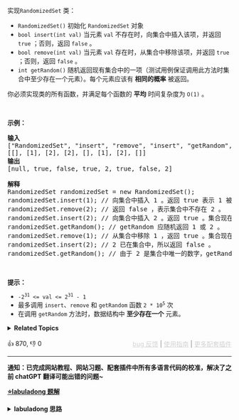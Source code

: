 <p>实现<code>RandomizedSet</code> 类：</p>

<div class="original__bRMd"> 
 <div> 
  <ul> 
   <li><code>RandomizedSet()</code> 初始化 <code>RandomizedSet</code> 对象</li> 
   <li><code>bool insert(int val)</code> 当元素 <code>val</code> 不存在时，向集合中插入该项，并返回 <code>true</code> ；否则，返回 <code>false</code> 。</li> 
   <li><code>bool remove(int val)</code> 当元素 <code>val</code> 存在时，从集合中移除该项，并返回 <code>true</code> ；否则，返回 <code>false</code> 。</li> 
   <li><code>int getRandom()</code> 随机返回现有集合中的一项（测试用例保证调用此方法时集合中至少存在一个元素）。每个元素应该有 <strong>相同的概率</strong> 被返回。</li> 
  </ul> 
 </div>
</div>

<p>你必须实现类的所有函数，并满足每个函数的 <strong>平均</strong> 时间复杂度为 <code>O(1)</code> 。</p>

<p>&nbsp;</p>

<p><strong>示例：</strong></p>

<pre>
<strong>输入</strong>
["RandomizedSet", "insert", "remove", "insert", "getRandom", "remove", "insert", "getRandom"]
[[], [1], [2], [2], [], [1], [2], []]
<strong>输出</strong>
[null, true, false, true, 2, true, false, 2]

<strong>解释</strong>
RandomizedSet randomizedSet = new RandomizedSet();
randomizedSet.insert(1); // 向集合中插入 1 。返回 true 表示 1 被成功地插入。
randomizedSet.remove(2); // 返回 false ，表示集合中不存在 2 。
randomizedSet.insert(2); // 向集合中插入 2 。返回 true 。集合现在包含 [1,2] 。
randomizedSet.getRandom(); // getRandom 应随机返回 1 或 2 。
randomizedSet.remove(1); // 从集合中移除 1 ，返回 true 。集合现在包含 [2] 。
randomizedSet.insert(2); // 2 已在集合中，所以返回 false 。
randomizedSet.getRandom(); // 由于 2 是集合中唯一的数字，getRandom 总是返回 2 。
</pre>

<p>&nbsp;</p>

<p><strong>提示：</strong></p>

<ul> 
 <li><code>-2<sup>31</sup> &lt;= val &lt;= 2<sup>31</sup> - 1</code></li> 
 <li>最多调用 <code>insert</code>、<code>remove</code> 和 <code>getRandom</code> 函数 <code>2 *&nbsp;</code><code>10<sup>5</sup></code> 次</li> 
 <li>在调用 <code>getRandom</code> 方法时，数据结构中 <strong>至少存在一个</strong> 元素。</li> 
</ul>

<details><summary><strong>Related Topics</strong></summary>设计 | 数组 | 哈希表 | 数学 | 随机化</details><br>

<div>👍 870, 👎 0<span style='float: right;'><span style='color: gray;'><a href='https://github.com/labuladong/fucking-algorithm/issues' target='_blank' style='color: lightgray;text-decoration: underline;'>bug 反馈</a> | <a href='https://labuladong.online/algo/fname.html?fname=jb插件简介' target='_blank' style='color: lightgray;text-decoration: underline;'>使用指南</a> | <a href='https://labuladong.online/algo/' target='_blank' style='color: lightgray;text-decoration: underline;'>更多配套插件</a></span></span></div>

<div id="labuladong"><hr>

**通知：已完成网站教程、网站习题、配套插件中所有多语言代码的校准，解决了之前 chatGPT 翻译可能出错的问题~**



<p><strong><a href="https://labuladong.online/algo/data-structure/random-set/" target="_blank">⭐️labuladong 题解</a></strong></p>
<details><summary><strong>labuladong 思路</strong></summary>

<div id="labuladong_solution_zh">

## 基本思路

对于一个标准的 `HashSet`，你能否在 `O(1)` 的时间内实现 `getRandom` 函数？

其实是不能的，因为根据刚才说到的底层实现，元素是被哈希函数「分散」到整个数组里面的，更别说还有拉链法等等解决哈希冲突的机制，基本做不到 `O(1)` 时间等概率随机获取元素。

换句话说，对于 `getRandom` 方法，如果想「等概率」且「在 `O(1)` 的时间」取出元素，一定要满足：

底层用数组实现，且数组必须是紧凑的，这样我们就可以直接生成随机数作为索引，选取随机元素。

但如果用数组存储元素的话，常规的插入，删除的时间复杂度又不可能是 `O(1)`。

然而，对数组尾部进行插入和删除操作不会涉及数据搬移，时间复杂度是 `O(1)`。

所以，如果我们想在 `O(1)` 的时间删除数组中的某一个元素 `val`，可以先把这个元素交换到数组的尾部，然后再 `pop` 掉。

**详细题解：[常数时间删除/查找数组中的任意元素](https://labuladong.online/algo/data-structure/random-set/)**

</div>

**标签：哈希表，[数据结构](https://labuladong.online/algo/)，[数组](https://labuladong.online/algo/)，[设计](https://labuladong.online/algo/)，[随机算法](https://labuladong.online/algo/)**

<div id="solution">

## 解法代码



<div class="tab-panel"><div class="tab-nav">
<button data-tab-item="cpp" class="tab-nav-button btn " data-tab-group="default" onclick="switchTab(this)">cpp🤖</button>

<button data-tab-item="python" class="tab-nav-button btn " data-tab-group="default" onclick="switchTab(this)">python🤖</button>

<button data-tab-item="java" class="tab-nav-button btn active" data-tab-group="default" onclick="switchTab(this)">java🟢</button>

<button data-tab-item="go" class="tab-nav-button btn " data-tab-group="default" onclick="switchTab(this)">go🤖</button>

<button data-tab-item="javascript" class="tab-nav-button btn " data-tab-group="default" onclick="switchTab(this)">javascript🤖</button>
</div><div class="tab-content">
<div data-tab-item="cpp" class="tab-item " data-tab-group="default"><div class="highlight">

```cpp
// 注意：cpp 代码由 chatGPT🤖 根据我的 java 代码翻译。
// 本代码的正确性已通过力扣验证，但可能缺失注释。必要时请对照我的 java 代码查看。

class RandomizedSet {
    // 存储元素的值
    private:
        vector<int> nums;
        // 记录每个元素对应在 nums 中的索引
        unordered_map<int, int> valToIndex;
        default_random_engine rand;
    
    public:
        RandomizedSet() {
            rand.seed(random_device()());
        }

        bool insert(int val) {
            // 若 val 已存在，不用再插入
            if (valToIndex.count(val)) {
                return false;
            }
            // 若 val 不存在，插入到 nums 尾部，
            // 并记录 val 对应的索引值
            valToIndex[val] = nums.size();
            nums.push_back(val);
            return true;
        }

        bool remove(int val) {
            // 若 val 不存在，不用再删除
            if (!valToIndex.count(val)) {
                return false;
            }
            // 先拿到 val 的索引
            int index = valToIndex[val];
            int lastElement = nums.back();
            // 将最后一个元素对应的索引修改为 index
            valToIndex[lastElement] = index;
            // 交换 val 和最后一个元素
            nums[index] = lastElement;
            // 在数组中删除元素 val
            nums.pop_back();
            // 删除元素 val 对应的索引
            valToIndex.erase(val);
            return true;
        }

        int getRandom() {
            // 随机获取 nums 中的一个元素
            uniform_int_distribution<int> dist(0, nums.size() - 1);
            return nums[dist(rand)];
        }
};
```

</div></div>

<div data-tab-item="python" class="tab-item " data-tab-group="default"><div class="highlight">

```python
# 注意：python 代码由 chatGPT🤖 根据我的 java 代码翻译。
# 本代码的正确性已通过力扣验证，但可能缺失注释。必要时请对照我的 java 代码查看。

import random

class RandomizedSet:
    # 存储元素的值
    def __init__(self):
        self.nums = []
        # 记录每个元素对应在 nums 中的索引
        self.valToIndex = {}
        self.rand = random.Random()

    def insert(self, val: int) -> bool:
        # 若 val 已存在，不用再插入
        if val in self.valToIndex:
            return False
        # 若 val 不存在，插入到 nums 尾部，
        # 并记录 val 对应的索引值
        self.valToIndex[val] = len(self.nums)
        self.nums.append(val)
        return True

    def remove(self, val: int) -> bool:
        # 若 val 不存在，不用再删除
        if val not in self.valToIndex:
            return False
        # 先拿到 val 的索引
        index = self.valToIndex[val]
        lastElement = self.nums[-1]
        # 将最后一个元素对应的索引修改为 index
        self.valToIndex[lastElement] = index
        # 交换 val 和最后一个元素
        self.nums[index] = lastElement
        # 在数组中删除元素 val
        self.nums.pop()
        # 删除元素 val 对应的索引
        del self.valToIndex[val]
        return True

    def getRandom(self) -> int:
        # 随机获取 nums 中的一个元素
        return self.nums[self.rand.randint(0, len(self.nums) - 1)]
```

</div></div>

<div data-tab-item="java" class="tab-item active" data-tab-group="default"><div class="highlight">

```java
class RandomizedSet {
    // 存储元素的值
    private List<Integer> nums;
    // 记录每个元素对应在 nums 中的索引
    private Map<Integer, Integer> valToIndex;
    private Random rand;

    public RandomizedSet() {
        nums = new ArrayList<>();
        valToIndex = new HashMap<>();
        rand = new Random();
    }

    public boolean insert(int val) {
        // 若 val 已存在，不用再插入
        if (valToIndex.containsKey(val)) {
            return false;
        }
        // 若 val 不存在，插入到 nums 尾部，
        // 并记录 val 对应的索引值
        valToIndex.put(val, nums.size());
        nums.add(val);
        return true;
    }

    public boolean remove(int val) {
        // 若 val 不存在，不用再删除
        if (!valToIndex.containsKey(val)) {
            return false;
        }
        // 先拿到 val 的索引
        int index = valToIndex.get(val);
        int lastElement = nums.get(nums.size() - 1);
        // 将最后一个元素对应的索引修改为 index
        valToIndex.put(lastElement, index);
        // 交换 val 和最后一个元素
        nums.set(index, lastElement);
        // 在数组中删除元素 val
        nums.remove(nums.size() - 1);
        // 删除元素 val 对应的索引
        valToIndex.remove(val);
        return true;
    }

    public int getRandom() {
        // 随机获取 nums 中的一个元素
        return nums.get(rand.nextInt(nums.size()));
    }
}
```

</div></div>

<div data-tab-item="go" class="tab-item " data-tab-group="default"><div class="highlight">

```go
// 注意：go 代码由 chatGPT🤖 根据我的 java 代码翻译。
// 本代码的正确性已通过力扣验证，但可能缺失注释。必要时请对照我的 java 代码查看。

type RandomizedSet struct {
    // 存储元素的值
    nums []int
    // 记录每个元素对应在 nums 中的索引
    valToIndex map[int]int
    rand       *rand.Rand
}

func Constructor() RandomizedSet {
    return RandomizedSet{
        nums:       make([]int, 0),
        valToIndex: make(map[int]int),
        rand:       rand.New(rand.NewSource(time.Now().UnixNano())),
    }
}

func (this *RandomizedSet) Insert(val int) bool {
    // 若 val 已存在，不用再插入
    if _, ok := this.valToIndex[val]; ok {
        return false
    }
    // 若 val 不存在，插入到 nums 尾部，
    // 并记录 val 对应的索引值
    this.valToIndex[val] = len(this.nums)
    this.nums = append(this.nums, val)
    return true
}

func (this *RandomizedSet) Remove(val int) bool {
    // 若 val 不存在，不用再删除
    if _, ok := this.valToIndex[val]; !ok {
        return false
    }
    // 先拿到 val 的索引
    index := this.valToIndex[val]
    lastElement := this.nums[len(this.nums)-1]
    // 将最后一个元素对应的索引修改为 index
    this.valToIndex[lastElement] = index
    // 交换 val 和最后一个元素
    this.nums[index] = lastElement
    // 在数组中删除元素 val
    this.nums = this.nums[:len(this.nums)-1]
    // 删除元素 val 对应的索引
    delete(this.valToIndex, val)
    return true
}

func (this *RandomizedSet) GetRandom() int {
    // 随机获取 nums 中的一个元素
    return this.nums[this.rand.Intn(len(this.nums))]
}
```

</div></div>

<div data-tab-item="javascript" class="tab-item " data-tab-group="default"><div class="highlight">

```javascript
// 注意：javascript 代码由 chatGPT🤖 根据我的 java 代码翻译。
// 本代码的正确性已通过力扣验证，但可能缺失注释。必要时请对照我的 java 代码查看。

var RandomizedSet = function() {
    // 存储元素的值
    this.nums = [];
    // 记录每个元素对应在 nums 中的索引
    this.valToIndex = new Map();
    this.rand = Math.random;

    // public RandomizedSet() {
    //     nums = new ArrayList<>();
    //     valToIndex = new HashMap<>();
    //     rand = new Random();
    // }
};

RandomizedSet.prototype.insert = function(val) {
    // 若 val 已存在，不用再插入
    if (this.valToIndex.has(val)) {
        return false;
    }
    // 若 val 不存在，插入到 nums 尾部，
    // 并记录 val 对应的索引值
    this.valToIndex.set(val, this.nums.length);
    this.nums.push(val);
    return true;
};

RandomizedSet.prototype.remove = function(val) {
    // 若 val 不存在，不用再删除
    if (!this.valToIndex.has(val)) {
        return false;
    }
    // 先拿到 val 的索引
    const index = this.valToIndex.get(val);
    const lastElement = this.nums[this.nums.length - 1];
    // 将最后一个元素对应的索引修改为 index
    this.valToIndex.set(lastElement, index);
    // 交换 val 和最后一个元素
    this.nums[index] = lastElement;
    // 在数组中删除元素 val
    this.nums.pop();
    // 删除元素 val 对应的索引
    this.valToIndex.delete(val);
    return true;
};

RandomizedSet.prototype.getRandom = function() {
    // 随机获取 nums 中的一个元素
    return this.nums[Math.floor(this.rand() * this.nums.length)];
};
```

</div></div>
</div></div>

**类似题目**：
  - [519. 随机翻转矩阵 🟠](/problems/random-flip-matrix)
  - [710. 黑名单中的随机数 🔴](/problems/random-pick-with-blacklist)
  - [剑指 Offer II 030. 插入、删除和随机访问都是 O(1) 的容器 🟠](/problems/FortPu)

</div>

</details>
</div>

